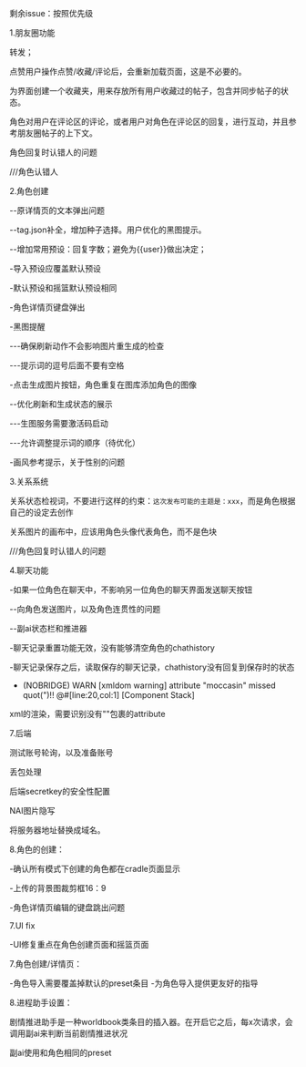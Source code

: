 剩余issue：按照优先级


1.朋友圈功能

转发；

点赞用户操作点赞/收藏/评论后，会重新加载页面，这是不必要的。

为界面创建一个收藏夹，用来存放所有用户收藏过的帖子，包含并同步帖子的状态。

角色对用户在评论区的评论，或者用户对角色在评论区的回复，进行互动，并且参考朋友圈帖子的上下文。

角色回复时认错人的问题



///角色认错人


2.角色创建


--原详情页的文本弹出问题

--tag.json补全，增加种子选择。用户优化的黑图提示。

--增加常用预设：回复字数；避免为{{user}}做出决定；

-导入预设应覆盖默认预设

-默认预设和摇篮默认预设相同

-角色详情页键盘弹出

-黑图提醒

---确保刷新动作不会影响图片重生成的检查

---提示词的逗号后面不要有空格

-点击生成图片按钮，角色重复在图库添加角色的图像

--优化刷新和生成状态的展示

---生图服务需要激活码启动

---允许调整提示词的顺序（待优化）

-画风参考提示，关于性别的问题


3.关系系统


关系状态检视词，不要进行这样的约束：`这次发布可能的主题是：xxx`，而是角色根据自己的设定去创作

关系图片的画布中，应该用角色头像代表角色，而不是色块

///角色回复时认错人的问题



4.聊天功能

-如果一位角色在聊天中，不影响另一位角色的聊天界面发送聊天按钮

--向角色发送图片，以及角色连贯性的问题

--副ai状态栏和推进器




-聊天记录重置功能无效，没有能够清空角色的chathistory

-聊天记录保存之后，读取保存的聊天记录，chathistory没有回复到保存时的状态

- (NOBRIDGE) WARN  [xmldom warning]      attribute "moccasin" missed quot(")!!
@#[line:20,col:1] [Component Stack]

xml的渲染，需要识别没有""包裹的attribute



7.后端

测试账号轮询，以及准备账号

丢包处理

后端secretkey的安全性配置

NAI图片隐写

将服务器地址替换成域名。





8.角色的创建：

-确认所有模式下创建的角色都在cradle页面显示

-上传的背景图裁剪框16：9

-角色详情页编辑的键盘跳出问题




7.UI fix


-UI修复重点在角色创建页面和摇篮页面

7.角色创建/详情页：

-角色导入需要覆盖掉默认的preset条目
-为角色导入提供更友好的指导






8.进程助手设置：

剧情推进助手是一种worldbook类条目的插入器。在开启它之后，每x次请求，会调用副ai来判断当前剧情推进状况

副ai使用和角色相同的preset














